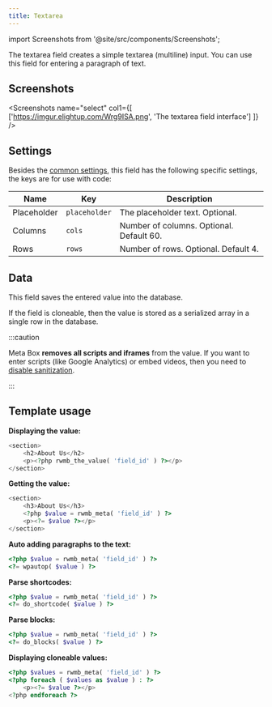 ```yaml
---
title: Textarea
---
```


import Screenshots from '@site/src/components/Screenshots';

The textarea field creates a simple textarea (multiline) input. You can use this field for entering a paragraph of text.

## Screenshots

<Screenshots name="select" col1={[
    ['https://imgur.elightup.com/Wrg9ISA.png', 'The textarea field interface']
]} />

## Settings

Besides the [common settings](/field-settings/), this field has the following specific settings, the keys are for use with code:

Name | Key | Description
--- | --- | ---
Placeholder | `placeholder` | The placeholder text. Optional.
Columns | `cols` | Number of columns. Optional. Default 60.
Rows | `rows` | Number of rows. Optional. Default 4.

## Data

This field saves the entered value into the database.

If the field is cloneable, then the value is stored as a serialized array in a single row in the database.

:::caution

Meta Box **removes all scripts and iframes** from the value. If you want to enter scripts (like Google Analytics) or embed videos, then you need to [disable sanitization](/sanitization/#bypass-the-sanitization).

:::

## Template usage

**Displaying the value:**

```php
<section>
    <h2>About Us</h2>
    <p><?php rwmb_the_value( 'field_id' ) ?></p>
</section>
```

**Getting the value:**

```php
<section>
    <h3>About Us</h3>
    <?php $value = rwmb_meta( 'field_id' ) ?>
    <p><?= $value ?></p>
</section>
```

**Auto adding paragraphs to the text:**

```php
<?php $value = rwmb_meta( 'field_id' ) ?>
<?= wpautop( $value ) ?>
```

**Parse shortcodes:**

```php
<?php $value = rwmb_meta( 'field_id' ) ?>
<?= do_shortcode( $value ) ?>
```

**Parse blocks:**

```php
<?php $value = rwmb_meta( 'field_id' ) ?>
<?= do_blocks( $value ) ?>
```

**Displaying cloneable values:**

```php
<?php $values = rwmb_meta( 'field_id' ) ?>
<?php foreach ( $values as $value ) : ?>
    <p><?= $value ?></p>
<?php endforeach ?>
```
